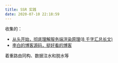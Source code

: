```yaml
---
title: SSR 实践
date: 2020-07-10 22:18:59
---
```


收集的：

- [从头开始，彻底理解服务端渲染原理(8 千字汇总长文)](https://juejin.im/post/5d1fe6be51882579db031a6d)
- [李白的博客源码，挺好看的博客](https://github.com/wsydxiangwang/Mood)

着重路由同构、数据注水和脱水等
